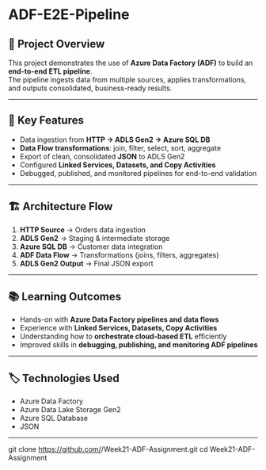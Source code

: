 # ADF-E2E-Pipeline


## 📌 Project Overview  
This project demonstrates the use of **Azure Data Factory (ADF)** to build an **end-to-end ETL pipeline**.  
The pipeline ingests data from multiple sources, applies transformations, and outputs consolidated, business-ready results.  

---

## 🔧 Key Features  
- Data ingestion from **HTTP → ADLS Gen2 → Azure SQL DB**  
- **Data Flow transformations**: join, filter, select, sort, aggregate  
- Export of clean, consolidated **JSON** to ADLS Gen2  
- Configured **Linked Services, Datasets, and Copy Activities**  
- Debugged, published, and monitored pipelines for end-to-end validation  

---

## 🏗️ Architecture Flow  
1. **HTTP Source** → Orders data ingestion  
2. **ADLS Gen2** → Staging & intermediate storage  
3. **Azure SQL DB** → Customer data integration  
4. **ADF Data Flow** → Transformations (joins, filters, aggregates)  
5. **ADLS Gen2 Output** → Final JSON export  

---

## 📚 Learning Outcomes  
- Hands-on with **Azure Data Factory pipelines and data flows**  
- Experience with **Linked Services, Datasets, Copy Activities**  
- Understanding how to **orchestrate cloud-based ETL** efficiently  
- Improved skills in **debugging, publishing, and monitoring ADF pipelines**  

---

## 🏷️ Technologies Used  
- Azure Data Factory  
- Azure Data Lake Storage Gen2  
- Azure SQL Database  
- JSON  

---
   git clone https://github.com/<your-username>/Week21-ADF-Assignment.git
   cd Week21-ADF-Assignment
